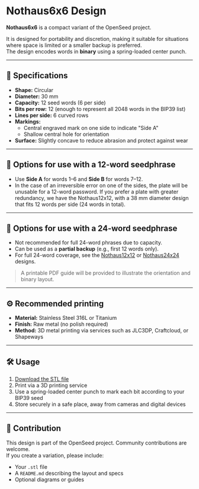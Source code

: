 # Nothaus6x6 Design

**Nothaus6x6** is a compact variant of the OpenSeed project.  

It is designed for portability and discretion, making it suitable for situations where space is limited or a smaller backup is preferred.  
The design encodes words in **binary** using a spring-loaded center punch.

---

## 🔧 Specifications

- **Shape:** Circular
- **Diameter:** 30 mm
- **Capacity:** 12 seed words (6 per side)
- **Bits per row:** 12 (enough to represent all 2048 words in the BIP39 list)
- **Lines per side:** 6 curved rows
- **Markings:**
  - Central engraved mark on one side to indicate "Side A"
  - Shallow central hole for orientation
- **Surface:** Slightly concave to reduce abrasion and protect against wear

---

## 📐 Options for use with a 12-word seedphrase

- Use **Side A** for words 1–6 and **Side B** for words 7–12.  
- In the case of an irreversible error on one of the sides, the plate will be unusable for a 12-word password. If you prefer a plate with greater redundancy, we have the Nothaus12x12, with a 38 mm diameter design that fits 12 words per side (24 words in total). 

---

## 📐 Options for use with a 24-word seedphrase

- Not recommended for full 24-word phrases due to capacity.  
- Can be used as a **partial backup** (e.g., first 12 words only).  
- For full 24-word coverage, see the [Nothaus12x12](../nothaus12x12) or [Nothaus24x24](../nothaus24x24) designs.

> A printable PDF guide will be provided to illustrate the orientation and binary layout.

---

## ⚙️ Recommended printing

- **Material:** Stainless Steel 316L or Titanium
- **Finish:** Raw metal (no polish required)  
- **Method:** 3D metal printing via services such as JLC3DP, Craftcloud, or Shapeways  

---

## 🛠️ Usage

1. [Download the STL file](https://github.com/OpenSeed-org/OpenSeed/raw/main/designs/nothaus6x6/nothaus6x6-v1.stl)
2. Print via a 3D printing service
3. Use a spring-loaded center punch to mark each bit according to your BIP39 seed
4. Store securely in a safe place, away from cameras and digital devices

---

## 🧩 Contribution

This design is part of the OpenSeed project. Community contributions are welcome.  
If you create a variation, please include:
- Your `.stl` file
- A `README.md` describing the layout and specs
- Optional diagrams or guides

